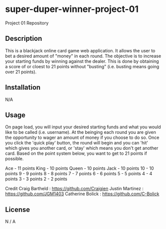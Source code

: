 # super-duper-winner-project-01
Project 01 Repository

## Description
This is a blackjack online card game web application.
It allows the user to bet a desired amount of "money" in each round.
The objective is to increase your starting funds by winning against the dealer.
This is done by obtaining a score of or cloest to 21 points without "busting"
(i.e. busting means going over 21 points).

## Installation 
N/A

## Usage

On page load, you will input your desired starting funds and what you would like to be called (i.e. username).
At the beinging each round you are given the opportunity to wager an amount of money if you choose to do so.
Once you click the 'quick play' button, the round will begin and you can 'hit' which gives you another card, or 'stay' which means you don't get another card.
Based on the point system below, you want to get to 21 points if possible.

Ace - 11 points
King - 10 points
Queen - 10 points
Jack - 10 points
10 - 10 points
9 - 9 points
8 - 8 points
7 - 7 points
6 - 6 points
5 - 5 points
4 - 4 points
3 - 3 points 
2 - 2 points

Credit
Craig Bartheld : https://github.com/Craigien
Justin Martinez : https://github.com/JGM1403
Catherine Bolick : https://github.com/C-Bolick

## License 
N / A